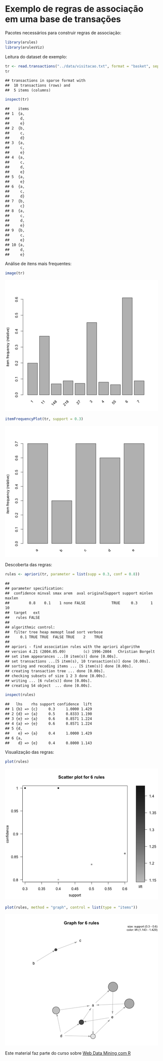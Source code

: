 Exemplo de regras de associação em uma base de transações
==========================================================

Pacotes necessários para construir regras de associação:


```r
library(arules)
library(arulesViz)
```


Leitura do dataset de exemplo:


```r
tr <- read.transactions("../data/visitacao.txt", format = "basket", sep = ",")
tr
```

```
## transactions in sparse format with
##  10 transactions (rows) and
##  5 items (columns)
```

```r
inspect(tr)
```

```
##    items
## 1  {a,  
##     d,  
##     e}  
## 2  {b,  
##     c,  
##     d}  
## 3  {a,  
##     c,  
##     e}  
## 4  {a,  
##     c,  
##     d,  
##     e}  
## 5  {a,  
##     e}  
## 6  {a,  
##     c,  
##     d}  
## 7  {b,  
##     c}  
## 8  {a,  
##     c,  
##     d,  
##     e}  
## 9  {b,  
##     c,  
##     e}  
## 10 {a,  
##     d,  
##     e}
```


Análise de itens mais frequentes:


```r
image(tr)
```

![plot of chunk unnamed-chunk-3](figure/unnamed-chunk-3.png) 



```r
itemFrequencyPlot(tr, support = 0.3)
```

![plot of chunk unnamed-chunk-4](figure/unnamed-chunk-4.png) 


Descoberta das regras:


```r
rules <- apriori(tr, parameter = list(supp = 0.3, conf = 0.8))
```

```
## 
## parameter specification:
##  confidence minval smax arem  aval originalSupport support minlen maxlen
##         0.8    0.1    1 none FALSE            TRUE     0.3      1     10
##  target   ext
##   rules FALSE
## 
## algorithmic control:
##  filter tree heap memopt load sort verbose
##     0.1 TRUE TRUE  FALSE TRUE    2    TRUE
## 
## apriori - find association rules with the apriori algorithm
## version 4.21 (2004.05.09)        (c) 1996-2004   Christian Borgelt
## set item appearances ...[0 item(s)] done [0.00s].
## set transactions ...[5 item(s), 10 transaction(s)] done [0.00s].
## sorting and recoding items ... [5 item(s)] done [0.00s].
## creating transaction tree ... done [0.00s].
## checking subsets of size 1 2 3 done [0.00s].
## writing ... [6 rule(s)] done [0.00s].
## creating S4 object  ... done [0.00s].
```

```r
inspect(rules)
```

```
##   lhs    rhs support confidence  lift
## 1 {b} => {c}     0.3     1.0000 1.429
## 2 {d} => {a}     0.5     0.8333 1.190
## 3 {e} => {a}     0.6     0.8571 1.224
## 4 {a} => {e}     0.6     0.8571 1.224
## 5 {d,                                
##    e} => {a}     0.4     1.0000 1.429
## 6 {a,                                
##    d} => {e}     0.4     0.8000 1.143
```


Visualização das regras:


```r
plot(rules)
```

![plot of chunk unnamed-chunk-6](figure/unnamed-chunk-61.png) 

```r
plot(rules, method = "graph", control = list(type = "items"))
```

![plot of chunk unnamed-chunk-6](figure/unnamed-chunk-62.png) 


Este material faz parte do curso sobre [Web Data Mining com R](http://fbarth.net.br/materiais/webMiningR.html)

